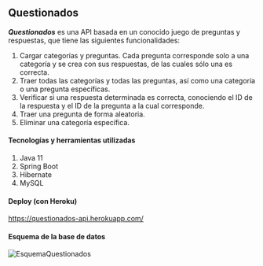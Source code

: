 ## Questionados

***Questionados*** es una API basada en un conocido juego de preguntas y respuestas, que tiene las siguientes funcionalidades:

1. Cargar categorías y preguntas. Cada pregunta corresponde solo a una categoría y se crea con sus respuestas, de las cuales sólo una es correcta.
2. Traer todas las categorías y todas las preguntas, así como una categoría o una pregunta específicas.
3. Verificar si una respuesta determinada es correcta, conociendo el ID de la respuesta y el ID de la pregunta a la cual corresponde.
4. Traer una pregunta de forma aleatoria.
5. Eliminar una categoría específica.

#### Tecnologías y herramientas utilizadas

1. Java 11
2. Spring Boot
3. Hibernate
4. MySQL

#### Deploy (con Heroku)

https://questionados-api.herokuapp.com/

#### Esquema de la base de datos

![EsquemaQuestionados](https://user-images.githubusercontent.com/79877606/140368878-530aa1a4-c107-46f2-9aa6-a84a1cf2d4a2.png)
